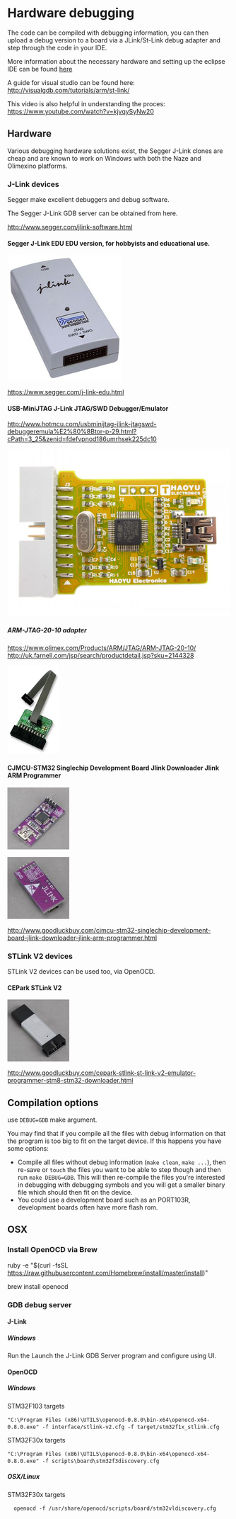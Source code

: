 # Hardware debugging

The code can be compiled with debugging information, you can then upload a debug version to a board via a JLink/St-Link debug adapter and step through the code in your IDE.

More information about the necessary hardware and setting up the eclipse IDE can be found [here](Hardware-Debugging-in-Eclipse.md)

A guide for visual studio can be found here:
http://visualgdb.com/tutorials/arm/st-link/

This video is also helpful in understanding the proces:
https://www.youtube.com/watch?v=kjvqySyNw20

## Hardware

Various debugging hardware solutions exist, the Segger J-Link clones are cheap and are known to work on Windows with both the Naze and Olimexino platforms.

### J-Link devices

Segger make excellent debuggers and debug software.

The Segger J-Link GDB server can be obtained from here.

http://www.segger.com/jlink-software.html

#### Segger J-Link EDU EDU version, for hobbyists and educational use.

![Segger J-Link EDU](assets/hardware/j-link-edu.jpg)

https://www.segger.com/j-link-edu.html

#### USB-MiniJTAG J-Link JTAG/SWD Debugger/Emulator

http://www.hotmcu.com/usbminijtag-jlink-jtagswd-debuggeremula%E2%80%8Btor-p-29.html?cPath=3_25&zenid=fdefvpnod186umrhsek225dc10

![THAOYU USB-MiniJTAG](assets/hardware/THAOYU-USB-MiniJTAG.jpg)

##### ARM-JTAG-20-10 adapter

https://www.olimex.com/Products/ARM/JTAG/ARM-JTAG-20-10/
http://uk.farnell.com/jsp/search/productdetail.jsp?sku=2144328

![OLIMEX ARM JTAG ADAPTER](assets/hardware/OLIMEX-ARM-JTAG-ADAPTER-2144328-40.jpg)

#### CJMCU-STM32 Singlechip Development Board Jlink Downloader Jlink ARM Programmer

![CJMCU-STM32 Jlink ARM Programmer Front](assets/hardware/cjmcu-jlink-front.jpg)

![CJMCU-STM32 Jlink ARM Programmer Back](assets/hardware/cjmcu-jlink-back.jpg)

http://www.goodluckbuy.com/cjmcu-stm32-singlechip-development-board-jlink-downloader-jlink-arm-programmer.html

### STLink V2 devices

STLink V2 devices can be used too, via OpenOCD.

#### CEPark STLink V2

![CEPark STLink V2](assets/hardware/cepark-stlink-v2-front.jpg)

http://www.goodluckbuy.com/cepark-stlink-st-link-v2-emulator-programmer-stm8-stm32-downloader.html

## Compilation options

use `DEBUG=GDB` make argument.

You may find that if you compile all the files with debug information on that the program is too big to fit on the target device. If this happens you have some options:

- Compile all files without debug information (`make clean`, `make ...`), then re-save or `touch` the files you want to be able to step though and then run `make DEBUG=GDB`. This will then re-compile the files you're interested in debugging with debugging symbols and you will get a smaller binary file which should then fit on the device.
- You could use a development board such as an PORT103R, development boards often have more flash rom.

## OSX

### Install OpenOCD via Brew

ruby -e "$(curl -fsSL https://raw.githubusercontent.com/Homebrew/install/master/install)"

brew install openocd

### GDB debug server

#### J-Link

##### Windows

Run the Launch the J-Link GDB Server program and configure using UI.

#### OpenOCD

##### Windows

STM32F103 targets

    "C:\Program Files (x86)\UTILS\openocd-0.8.0\bin-x64\openocd-x64-0.8.0.exe" -f interface/stlink-v2.cfg -f target/stm32f1x_stlink.cfg

STM32F30x targets

    "C:\Program Files (x86)\UTILS\openocd-0.8.0\bin-x64\openocd-x64-0.8.0.exe" -f scripts\board\stm32f3discovery.cfg

##### OSX/Linux

STM32F30x targets

      openocd -f /usr/share/openocd/scripts/board/stm32vldiscovery.cfg
